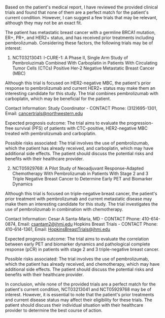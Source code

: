 Based on the patient's medical report, I have reviewed the provided clinical trials and found that none of them are a perfect match for the patient's current condition. However, I can suggest a few trials that may be relevant, although they may not be an exact fit.

The patient has metastatic breast cancer with a germline BRCA1 mutation, ER+, PR+, and HER2+ status, and has received prior treatments including pembrolizumab. Considering these factors, the following trials may be of interest:

1. NCT03213041: I-CURE-1: A Phase II, Single Arm Study of Pembroluzimab Combined With Carboplatin in Patients With Circulating Tumor Cells (CTCs) Positive Her-2 Negative Metastatic Breast Cancer (MBC)

Although this trial is focused on HER2-negative MBC, the patient's prior response to pembrolizumab and current HER2+ status may make them an interesting candidate for this study. The trial combines pembrolizumab with carboplatin, which may be beneficial for the patient.

Contact Information:
Study Coordinator - CONTACT
Phone: (312)695-1301, Email: cancertrials@northwestern.edu

Expected prognosis outcome: The trial aims to evaluate the progression-free survival (PFS) of patients with CTC-positive, HER2-negative MBC treated with pembrolizumab and carboplatin.

Possible risks associated: The trial involves the use of pembrolizumab, which the patient has already received, and carboplatin, which may have additional side effects. The patient should discuss the potential risks and benefits with their healthcare provider.

2. NCT05929768: A Pilot Study of Neoadjuvant Response-Adapted Chemotherapy With Pembrolizumab in Patients With Stage 2 and 3 Triple Negative Breast Cancer to Determine Early PET and Biomarker Dynamics

Although this trial is focused on triple-negative breast cancer, the patient's prior treatment with pembrolizumab and current metastatic disease may make them an interesting candidate for this study. The trial investigates the use of pembrolizumab in combination with chemotherapy.

Contact Information:
Cesar A Santa-Maria, MD - CONTACT
Phone: 410-614-0874, Email: csantam2@jhmi.edu
Hopkins Breast Trials - CONTACT
Phone: 410-614-1361, Email: HopkinsBreastTrials@jhmi.edu

Expected prognosis outcome: The trial aims to evaluate the correlation between early PET and biomarker dynamics and pathological complete response (pCR) in patients with stage 2 and 3 triple-negative breast cancer.

Possible risks associated: The trial involves the use of pembrolizumab, which the patient has already received, and chemotherapy, which may have additional side effects. The patient should discuss the potential risks and benefits with their healthcare provider.

In conclusion, while none of the provided trials are a perfect match for the patient's current condition, NCT03213041 and NCT05929768 may be of interest. However, it is essential to note that the patient's prior treatments and current disease status may affect their eligibility for these trials. The patient should discuss their individual situation with their healthcare provider to determine the best course of action.